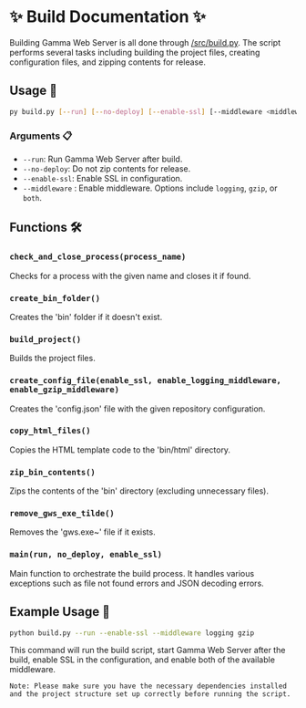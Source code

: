 # ✨ Build Documentation ✨

Building Gamma Web Server is all done through [/src/build.py](/src/build.py). The script performs several tasks including building the project files, creating configuration files, and zipping contents for release.

## Usage 🚀

```bash
py build.py [--run] [--no-deploy] [--enable-ssl] [--middleware <middleware_type> [<middleware_type> ...]]
```

### Arguments 📋

- `--run`: Run Gamma Web Server after build.
- `--no-deploy`: Do not zip contents for release.
- `--enable-ssl`: Enable SSL in configuration.
- `--middleware` : Enable middleware. Options include `logging`, `gzip`, or `both`.

## Functions 🛠️

### `check_and_close_process(process_name)`

Checks for a process with the given name and closes it if found.

### `create_bin_folder()`

Creates the 'bin' folder if it doesn't exist.

### `build_project()`

Builds the project files.

### `create_config_file(enable_ssl, enable_logging_middleware, enable_gzip_middleware)`

Creates the 'config.json' file with the given repository configuration.

### `copy_html_files()`

Copies the HTML template code to the 'bin/html' directory.

### `zip_bin_contents()`

Zips the contents of the 'bin' directory (excluding unnecessary files).

### `remove_gws_exe_tilde()`

Removes the 'gws.exe~' file if it exists.

### `main(run, no_deploy, enable_ssl)`

Main function to orchestrate the build process. It handles various exceptions such as file not found errors and JSON decoding errors.

## Example Usage 🚀

```bash
python build.py --run --enable-ssl --middleware logging gzip
```

This command will run the build script, start Gamma Web Server after the build, enable SSL in the configuration, and enable both of the available middleware.

`Note: Please make sure you have the necessary dependencies installed and the project structure set up correctly before running the script.`
